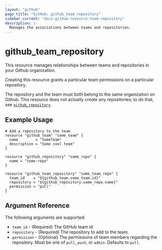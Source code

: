 ```yaml
---
layout: "github"
page_title: "GitHub: github_team_repository"
sidebar_current: "docs-github-resource-team-repository"
description: |-
  Manages the associations between teams and repositories.
---
```


# github\_team_repository

This resource manages relationships between teams and repositories
in your Github organization.

Creating this resource grants a particular team permissions on a
particular repository.

The repository and the team must both belong to the same organization
on Github. This resource does not actually *create* any repositories;
to do that, see [`github_repository`](repository.html).

## Example Usage

```
# Add a repository to the team
resource "github_team" "some_team" {
  name        = "SomeTeam"
  description = "Some cool team"
}

resource "github_repository" "some_repo" {
  name = "some-repo"
}

resource "github_team_repository" "some_team_repo" {
  team_id    = "${github_team.some_team.id}"
  repository = "${github_repository.some_repo.name}"
  permission = "pull"
}
```

## Argument Reference

The following arguments are supported:

* `team_id` - (Required) The GitHub team id
* `repository` - (Required) The repository to add to the team.
* `permission` - (Optional) The permissions of team members regarding the repository.
  Must be one of `pull`, `push`, or `admin`. Defaults to `pull`.
